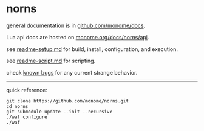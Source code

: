 # norns

general documentation is in [github.com/monome/docs](https://github.com/monome/docs).

Lua api docs are hosted on [monome.org/docs/norns/api](https://monome.org/docs/norns/api).

see [readme-setup.md](readme-setup.md) for build, install, configuration, and execution.

see [readme-script.md](readme-script.md) for scripting.

check [known bugs](https://github.com/monome/norns/wiki/known-bugs) for any current strange behavior.

---

quick reference:
```
git clone https://github.com/monome/norns.git
cd norns
git submodule update --init --recursive
./waf configure
./waf
```
